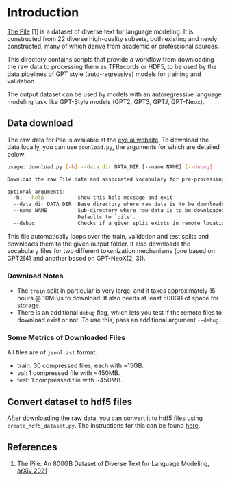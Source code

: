 # Introduction

[The Pile](https://arxiv.org/abs/2101.00027) [1] is a dataset of diverse text for language modeling. It is constructed from 22 diverse high-quality subsets, both existing and newly constructed, many of which derive from academic or professional sources.

This directory contains scripts that provide a workflow from downloading the raw data to processing them as TFRecords or HDF5, to be used by the data pipelines of GPT style (auto-regressive) models for training and validation.

The output dataset can be used by models with an autoregressive language modeling task like GPT-Style models (GPT2, GPT3, GPTJ, GPT-Neox).

## Data download

The raw data for Pile is available at the [eye.ai website](https://mystic.the-eye.eu/public/AI/pile/). To download the data locally, you can use `download.py`, the arguments for which are detailed below:

```bash
usage: download.py [-h] --data_dir DATA_DIR [--name NAME] [--debug]

Download the raw Pile data and associated vocabulary for pre-processing.

optional arguments:
  -h, --help           show this help message and exit
  --data_dir DATA_DIR  Base directory where raw data is to be downloaded.
  --name NAME          Sub-directory where raw data is to be downloaded.
                       Defaults to `pile`.
  --debug              Checks if a given split exists in remote location.
```

This file automatically loops over the train, validation and test splits and downloads them to the given output folder. It also downloads the vocabulary files for two different tokenization mechanisms (one based on GPT2[4] and another based on GPT-NeoX[2, 3]).

### Download Notes

- The `train` split in particular is very large, and it takes approximately 15 hours @ 10MB/s to download. It also needs at least 500GB of space for storage.
- There is an additional `debug` flag, which lets you test if the remote files to download exist or not. To use this, pass an additional argument `--debug`.

### Some Metrics of Downloaded Files

All files are of `jsonl.zst` format.

- train: 30 compressed files, each with ~15GB.
- val: 1 compressed file with ~450MB.
- test: 1 compressed file with ~450MB.

## Convert dataset to hdf5 files

After downloading the raw data, you can convert it to hdf5 files using `create_hdf5_dataset.py`. The instructions for this can be found [here](../hdf5_preprocessing/README.md#generating-hdf5-data-from-raw-data).

## References

1. The Pile: An 800GB Dataset of Diverse Text for Language Modeling, [arXiv 2021](https://arxiv.org/abs/2101.00027)
